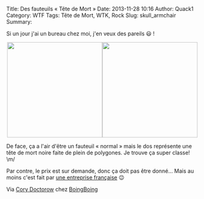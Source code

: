 Title: Des fauteuils « Tête de Mort »
Date: 2013-11-28 10:16
Author: Quack1
Category: WTF
Tags: Tête de Mort, WTK, Rock
Slug: skull_armchair
Summary: 

Si un jour j'ai un bureau chez moi, j'en veux des pareils 😃 !

<div align=center><img src="https://blog.quack1.me/upload/skull_chair_back.jpg" width="250" align="center" id="back"/><img src="https://blog.quack1.me/upload/skull_chair_front.jpg" width="250" align="center" id="front"/></div>

De face, ça a l'air d'être un fauteuil « normal » mais le dos représente une tête de mort noire faite de plein de polygones. Je trouve ça super classe! \m/

Par contre, le prix est sur demande, donc ça doit pas être donné... Mais au moins c'est fait par [une entreprise française](http://www.harow.fr/crane.htm "HAROW - Fauteuil Crâne") 😉

Via [Cory Doctorow](https://twitter.com/doctorow "@CoryDoctorow sur Twitter") chez [BoingBoing](http://boingboing.net/2013/11/27/skull-armchair.html "Skull Armchair - Boing Boing")